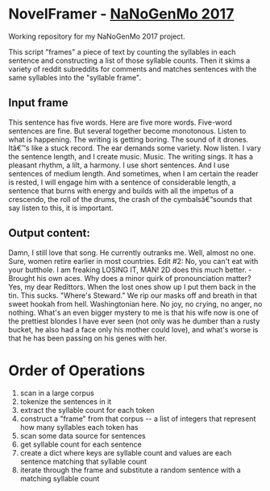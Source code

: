 # NovelFramer - [NaNoGenMo 2017](https://github.com/NaNoGenMo/2017)

Working repository for my NaNoGenMo 2017 project.

This script "frames" a piece of text by counting the syllables in each sentence and constructing a list of those syllable counts. Then it skims a variety of reddit subreddits for comments and matches sentences with the same syllables into the "syllable frame".

## Input frame

This sentence has five words. Here are five more words. Five-word sentences are fine. But several together become monotonous. Listen to what is happening. The writing is getting boring. The sound of it drones. Itâ€™s like a stuck record. The ear demands some variety. Now listen. I vary the sentence length, and I create music. Music. The writing sings. It has a pleasant rhythm, a lilt, a harmony. I use short sentences. And I use sentences of medium length. And sometimes, when I am certain the reader is rested, I will engage him with a sentence of considerable length, a sentence that burns with energy and builds with all the impetus of a crescendo, the roll of the drums, the crash of the cymbalsâ€“sounds that say listen to this, it is important.

## Output content:

Damn, I still love that song. He currently outranks me. Well, almost no one. Sure, women retire earlier in most countries. Edit #2: No, you can't eat with your butthole. I am freaking LOSING IT, MAN! 2D does this much better. -  Brought his own aces. Why does a minor quirk of pronounciation matter? Yes, my dear Redittors. When the lost ones show up I put them back in the tin. This sucks. "Where's Steward." We rip our masks off and breath in that sweet hookah from hell. Washingtonian here. No joy, no crying, no anger, no nothing. What's an even bigger mystery to me is that his wife now is one of the prettiest blondes I have ever seen (not only was he dumber than a rusty bucket, he also had a face only his mother could love), and what's worse is that he has been passing on his genes with her.

# Order of Operations

1. scan in a large corpus
2. tokenize the sentences in it
3. extract the syllable count for each token
4. construct a "frame" from that corpus -- a list of integers that represent how many syllables each token has
5. scan some data source for sentences
6. get syllable count for each sentence
7. create a dict where keys are syllable count and values are each sentence matching that syllable count
8. iterate through the frame and substitute a random sentence with a matching syllable count